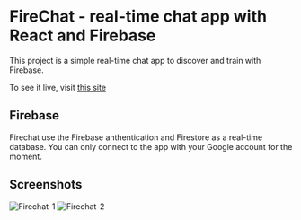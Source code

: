 # FireChat - real-time chat app with React and Firebase

This project is a simple real-time chat app to discover and train with Firebase.

To see it live, visit [this site](https://react-firebase-firechat.netlify.app/)

## Firebase

Firechat use the Firebase anthentication and Firestore as a real-time database.
You can only connect to the app with your Google account for the moment.

## Screenshots

![Firechat-1](https://user-images.githubusercontent.com/84329916/134655144-e1409e43-e967-4dc3-b5ae-b4112646254c.png)
![Firechat-2](https://user-images.githubusercontent.com/84329916/134655160-f9175bad-0eaa-4f89-8daa-cc698acb431c.png)
